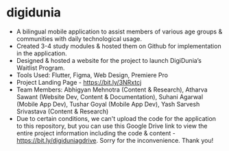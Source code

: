 # digidunia
- A bilingual mobile application to assist members of various age groups &amp; communities with daily technological usage.
- Created 3-4 study modules & hosted them on Github for implementation in the application.
- Designed & hosted a website for the project to launch DigiDunia’s Waitlist Program.
- Tools Used: Flutter, Figma, Web Design, Premiere Pro
- Project Landing Page - https://bit.ly/3NRxtcj
- Team Members: Abhigyan Mehnotra (Content & Research), Atharva Sawant (Website Dev, Content & Documentation), Suhani Agarwal (Mobile App Dev), Tushar Goyal (Mobile App Dev), Yash Sarvesh Srivastava (Content & Research)
- Due to certain conditions, we can't upload the code for the application to this repository, but you can use this Google Drive link to view the entire project information including the code & content - https://bit.ly/digiduniagdrive. Sorry for the inconvenience. Thank you!
